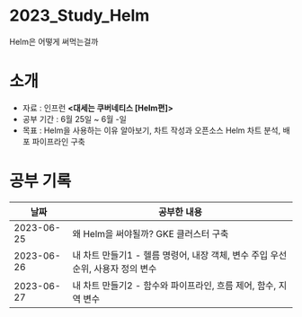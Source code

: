 # 2023_Study_Helm
Helm은 어떻게 써먹는걸까

# 소개
- 자료 : 인프런 **<대세는 쿠버네티스 [Helm편]>**
- 공부 기간 : 6월 25일 ~ 6월 -일
- 목표 : Helm을 사용하는 이유 알아보기, 차트 작성과 오픈소스 Helm 차트 분석, 배포 파이프라인 구축

# 공부 기록

| 날짜         | 공부한 내용                                                        |
|------------|---------------------------------------------------------------|
| 2023-06-25 | 왜 Helm을 써야될까? GKE 클러스터 구축                      |
| 2023-06-26 | 내 차트 만들기1 - 헬름 명령어, 내장 객체, 변수 주입 우선순위, 사용자 정의 변수                     |
| 2023-06-27 | 내 차트 만들기2 - 함수와 파이프라인, 흐름 제어, 함수, 지역 변수 |
